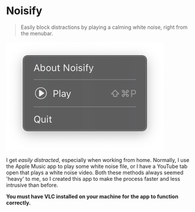 # Noisify

> Easily block distractions by playing a calming white noise, right from the menubar.

![Screenshot from the Noisify app](https://github.com/cheerlessDreamer/noisify/blob/963a809741d1d1ec38cbae9facd1fc7f01ea9a61/screenshot.png "Screenshot from the Noisify app")

I get *easily distracted*, especially when working from home. Normally, I use the Apple Music app to play some white noise file, or I have a YouTube tab open that plays a white noise video. Both these methods always seemed 'heavy' to me, so I created this app to make the process faster and less intrusive than before.

**You must have VLC installed on your machine for the app to function correctly.**
